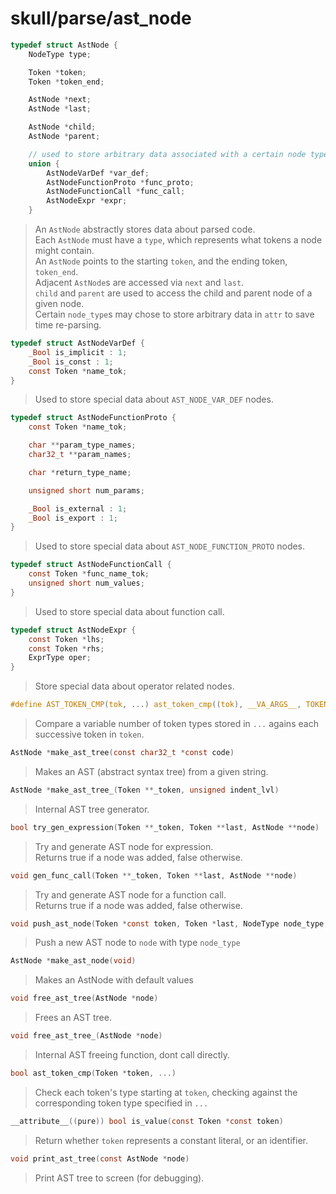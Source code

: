 # skull/parse/ast_node

```c
typedef struct AstNode {
	NodeType type;

	Token *token;
	Token *token_end;

	AstNode *next;
	AstNode *last;

	AstNode *child;
	AstNode *parent;

	// used to store arbitrary data associated with a certain node type
	union {
		AstNodeVarDef *var_def;
		AstNodeFunctionProto *func_proto;
		AstNodeFunctionCall *func_call;
		AstNodeExpr *expr;
	}
```

> An `AstNode` abstractly stores data about parsed code.
> \
> Each `AstNode` must have a `type`, which represents what tokens a node might
> contain.
> \
> An `AstNode` points to the starting `token`, and the ending token, `token_end`.
> \
> Adjacent `AstNode`s are accessed via `next` and `last`.
> \
> `child` and `parent` are used to access the child and parent node of a given
> node.
> \
> Certain `node_type`s may chose to store arbitrary data in `attr` to save time
> re-parsing.

```c
typedef struct AstNodeVarDef {
	_Bool is_implicit : 1;
	_Bool is_const : 1;
	const Token *name_tok;
}
```

> Used to store special data about `AST_NODE_VAR_DEF` nodes.

```c
typedef struct AstNodeFunctionProto {
	const Token *name_tok;

	char **param_type_names;
	char32_t **param_names;

	char *return_type_name;

	unsigned short num_params;

	_Bool is_external : 1;
	_Bool is_export : 1;
}
```

> Used to store special data about `AST_NODE_FUNCTION_PROTO` nodes.

```c
typedef struct AstNodeFunctionCall {
	const Token *func_name_tok;
	unsigned short num_values;
}
```

> Used to store special data about function call.

```c
typedef struct AstNodeExpr {
	const Token *lhs;
	const Token *rhs;
	ExprType oper;
}
```

> Store special data about operator related nodes.

```c
#define AST_TOKEN_CMP(tok, ...) ast_token_cmp((tok), __VA_ARGS__, TOKEN_END)
```

> Compare a variable number of token types stored in `...` agains each
> successive token in `token`.

```c
AstNode *make_ast_tree(const char32_t *const code)
```

> Makes an AST (abstract syntax tree) from a given string.

```c
AstNode *make_ast_tree_(Token **_token, unsigned indent_lvl)
```

> Internal AST tree generator.

```c
bool try_gen_expression(Token **_token, Token **last, AstNode **node)
```

> Try and generate AST node for expression.
> \
> Returns true if a node was added, false otherwise.

```c
void gen_func_call(Token **_token, Token **last, AstNode **node)
```

> Try and generate AST node for a function call.
> \
> Returns true if a node was added, false otherwise.

```c
void push_ast_node(Token *const token, Token *last, NodeType node_type, AstNode **node)
```

> Push a new AST node to `node` with type `node_type`

```c
AstNode *make_ast_node(void)
```

> Makes an AstNode with default values

```c
void free_ast_tree(AstNode *node)
```

> Frees an AST tree.

```c
void free_ast_tree_(AstNode *node)
```

> Internal AST freeing function, dont call directly.

```c
bool ast_token_cmp(Token *token, ...)
```

> Check each token's type starting at `token`, checking against the
> corresponding token type specified in `...`

```c
__attribute__((pure)) bool is_value(const Token *const token)
```

> Return whether `token` represents a constant literal, or an identifier.

```c
void print_ast_tree(const AstNode *node)
```

> Print AST tree to screen (for debugging).

